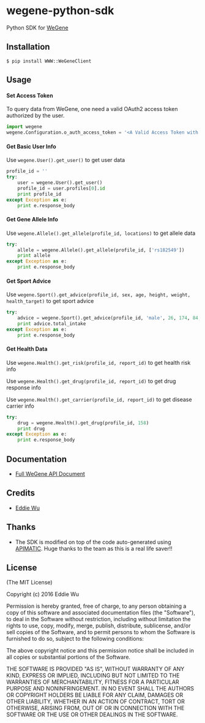 # wegene-python-sdk

Python SDK for [WeGene](https://www.wegene.com)

## Installation

    $ pip install WWW::WeGeneClient

## Usage

#### Set Access Token

To query data from WeGene, one need a valid OAuth2 access token authorized by
the user.


```python
import wegene
wegene.Configuration.o_auth_access_token = '<A Valid Access Token with Proper Scope>'
```

#### Get Basic User Info

Use `wegene.User().get_user()` to get user data

```python
profile_id = ''
try:
    user = wegene.User().get_user()
    profile_id = user.profiles[0].id
    print profile_id
except Exception as e:
    print e.response_body
```

#### Get Gene Allele Info

Use `wegene.Allele().get_allele(profile_id, locations)` to get allele data

```python
try:
    allele = wegene.Allele().get_allele(profile_id, ['rs182549'])
    print allele
except Exception as e:
    print e.response_body
```

#### Get Sport Advice

Use `wegene.Sport().get_advice(profile_id, sex, age, height, weight, health_target)` to get sport advice

```python
try:
    advice = wegene.Sport().get_advice(profile_id, 'male', 26, 174, 84, 'slimming')
    print advice.total_intake
except Exception as e:
    print e.response_body
```

#### Get Health Data

Use `wegene.Health().get_risk(profile_id, report_id)` to get health risk info

Use `wegene.Health().get_drug(profile_id, report_id)` to get drug response info

Use `wegene.Health().get_carrier(profile_id, report_id)` to get disease carrier info

```python
try:
    drug = wegene.Health().get_drug(profile_id, 158)
    print drug
except Exception as e:
    print e.response_body
```

## Documentation
  - [Full WeGene API Document](https://api.wegene.com/docs/)


## Credits
  - [Eddie Wu](https://xraywu.github.io)

## Thanks
  - The SDK is modified on top of the code auto-generated using [APIMATIC](https://apimatic.io). Huge thanks to the team as this is a real life saver!!

## License

(The MIT License)

Copyright (c) 2016 Eddie Wu

Permission is hereby granted, free of charge, to any person obtaining a copy of this software and associated documentation files (the "Software"), to deal in the Software without restriction, including without limitation the rights to use, copy, modify, merge, publish, distribute, sublicense, and/or sell copies of the Software, and to permit persons to whom the Software is furnished to do so, subject to the following conditions:

The above copyright notice and this permission notice shall be included in all copies or substantial portions of the Software.

THE SOFTWARE IS PROVIDED "AS IS", WITHOUT WARRANTY OF ANY KIND, EXPRESS OR IMPLIED, INCLUDING BUT NOT LIMITED TO THE WARRANTIES OF MERCHANTABILITY, FITNESS FOR A PARTICULAR PURPOSE AND NONINFRINGEMENT. IN NO EVENT SHALL THE AUTHORS OR COPYRIGHT HOLDERS BE LIABLE FOR ANY CLAIM, DAMAGES OR OTHER LIABILITY, WHETHER IN AN ACTION OF CONTRACT, TORT OR OTHERWISE, ARISING FROM, OUT OF OR IN CONNECTION WITH THE SOFTWARE OR THE USE OR OTHER DEALINGS IN THE SOFTWARE.
